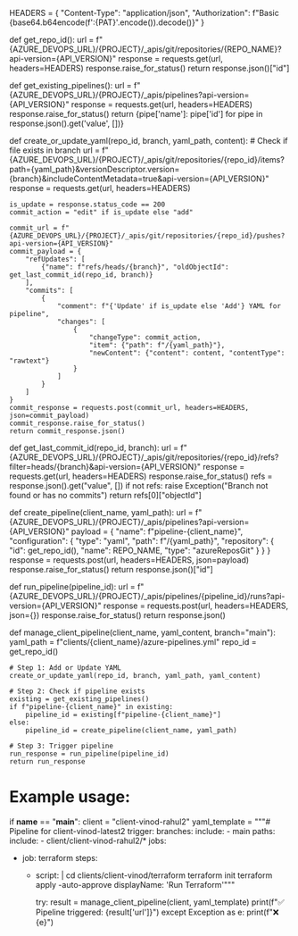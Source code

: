 
HEADERS = {
    "Content-Type": "application/json",
    "Authorization": f"Basic {base64.b64encode(f':{PAT}'.encode()).decode()}"
}

def get_repo_id():
    url = f"{AZURE_DEVOPS_URL}/{PROJECT}/_apis/git/repositories/{REPO_NAME}?api-version={API_VERSION}"
    response = requests.get(url, headers=HEADERS)
    response.raise_for_status()
    return response.json()["id"]

def get_existing_pipelines():
    url = f"{AZURE_DEVOPS_URL}/{PROJECT}/_apis/pipelines?api-version={API_VERSION}"
    response = requests.get(url, headers=HEADERS)
    response.raise_for_status()
    return {pipe['name']: pipe['id'] for pipe in response.json().get('value', [])}

def create_or_update_yaml(repo_id, branch, yaml_path, content):
    # Check if file exists in branch
    url = f"{AZURE_DEVOPS_URL}/{PROJECT}/_apis/git/repositories/{repo_id}/items?path={yaml_path}&versionDescriptor.version={branch}&includeContentMetadata=true&api-version={API_VERSION}"
    response = requests.get(url, headers=HEADERS)

    is_update = response.status_code == 200
    commit_action = "edit" if is_update else "add"

    commit_url = f"{AZURE_DEVOPS_URL}/{PROJECT}/_apis/git/repositories/{repo_id}/pushes?api-version={API_VERSION}"
    commit_payload = {
        "refUpdates": [
            {"name": f"refs/heads/{branch}", "oldObjectId": get_last_commit_id(repo_id, branch)}
        ],
        "commits": [
            {
                "comment": f"{'Update' if is_update else 'Add'} YAML for pipeline",
                "changes": [
                    {
                        "changeType": commit_action,
                        "item": {"path": f"/{yaml_path}"},
                        "newContent": {"content": content, "contentType": "rawtext"}
                    }
                ]
            }
        ]
    }
    commit_response = requests.post(commit_url, headers=HEADERS, json=commit_payload)
    commit_response.raise_for_status()
    return commit_response.json()

def get_last_commit_id(repo_id, branch):
    url = f"{AZURE_DEVOPS_URL}/{PROJECT}/_apis/git/repositories/{repo_id}/refs?filter=heads/{branch}&api-version={API_VERSION}"
    response = requests.get(url, headers=HEADERS)
    response.raise_for_status()
    refs = response.json().get("value", [])
    if not refs:
        raise Exception("Branch not found or has no commits")
    return refs[0]["objectId"]

def create_pipeline(client_name, yaml_path):
    url = f"{AZURE_DEVOPS_URL}/{PROJECT}/_apis/pipelines?api-version={API_VERSION}"
    payload = {
        "name": f"pipeline-{client_name}",
        "configuration": {
            "type": "yaml",
            "path": f"/{yaml_path}",
            "repository": {
                "id": get_repo_id(),
                "name": REPO_NAME,
                "type": "azureReposGit"
            }
        }
    }
    response = requests.post(url, headers=HEADERS, json=payload)
    response.raise_for_status()
    return response.json()["id"]

def run_pipeline(pipeline_id):
    url = f"{AZURE_DEVOPS_URL}/{PROJECT}/_apis/pipelines/{pipeline_id}/runs?api-version={API_VERSION}"
    response = requests.post(url, headers=HEADERS, json={})
    response.raise_for_status()
    return response.json()

def manage_client_pipeline(client_name, yaml_content, branch="main"):
    yaml_path = f"clients/{client_name}/azure-pipelines.yml"
    repo_id = get_repo_id()

    # Step 1: Add or Update YAML
    create_or_update_yaml(repo_id, branch, yaml_path, yaml_content)

    # Step 2: Check if pipeline exists
    existing = get_existing_pipelines()
    if f"pipeline-{client_name}" in existing:
        pipeline_id = existing[f"pipeline-{client_name}"]
    else:
        pipeline_id = create_pipeline(client_name, yaml_path)

    # Step 3: Trigger pipeline
    run_response = run_pipeline(pipeline_id)
    return run_response

# Example usage:
if __name__ == "__main__":
    client = "client-vinod-rahul2"
    yaml_template = """# Pipeline for client-vinod-latest2
trigger:
  branches:
    include:
      - main
  paths:
    include:
      - client/client-vinod-rahul2/*
jobs:
- job: terraform
  steps:
  - script: |
      cd clients/client-vinod/terraform
      terraform init
      terraform apply -auto-approve
    displayName: 'Run Terraform'"""

    try:
        result = manage_client_pipeline(client, yaml_template)
        print(f"✅ Pipeline triggered: {result['url']}")
    except Exception as e:
        print(f"❌ {e}")

